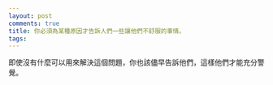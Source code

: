 ```yaml
---
layout: post
comments: true
title: 你必須為某種原因才告訴人們一些讓他們不舒服的事情。
tags: 
---
```

即使沒有什麼可以用來解決這個問題，你也該儘早告訴他們，這樣他們才能充分警覺。

